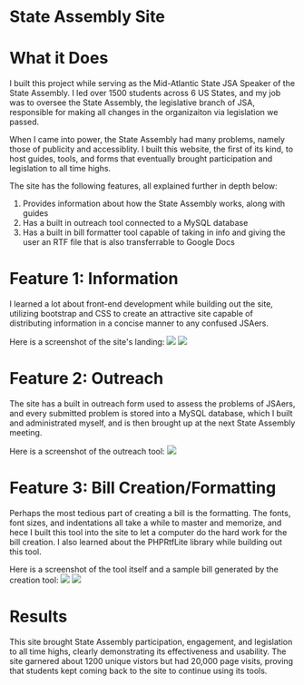 # State Assembly Site
# What it Does
I built this project while serving as the Mid-Atlantic State JSA Speaker of the State Assembly. I led over 1500 students across 6 US States, and my job was to oversee the State Assembly, the legislative branch of JSA, responsible for making all changes in the organizaiton via legislation we passed.

When I came into power, the State Assembly had many problems, namely those of publicity and accessiblity. I built this website, the first of its kind, to host guides, tools, and forms that eventually brought participation and legislation to all time highs.

The site has the following features, all explained further in depth below:
1. Provides information about how the State Assembly works, along with guides
2. Has a built in outreach tool connected to a MySQL database
3. Has a built in bill formatter tool capable of taking in info and giving the user an RTF file that is also transferrable to Google Docs

# Feature 1: Information
I learned a lot about front-end development while building out the site, utilizing bootstrap and CSS to create an attractive site capable of distributing information in a concise manner to any confused JSAers.

Here is a screenshot of the site's landing:
<img src = landing_1.png>
<img src = landing_2.png>

# Feature 2: Outreach
The site has a built in outreach form used to assess the problems of JSAers, and every submitted problem is stored into a MySQL database, which I built and administrated myself, and is then brought up at the next State Assembly meeting.

Here is a screenshot of the outreach tool:
<img src = outreach_form.png>

# Feature 3: Bill Creation/Formatting
Perhaps the most tedious part of creating a bill is the formatting. The fonts, font sizes, and indentations all take a while to master and memorize, and hece I built this tool into the site to let a computer do the hard work for the bill creation. I also learned about the PHPRtfLite library while building out this tool.

Here is a screenshot of the tool itself and a sample bill generated by the creation tool:
<img src = bill_creator.png>
<img src = generated_bill.png>

# Results 
This site brought State Assembly participation, engagement, and legislation to all time highs, clearly demonstrating its effectiveness and usability. The site garnered about 1200 unique vistors but had 20,000 page visits, proving that students kept coming back to the site to continue using its tools.
